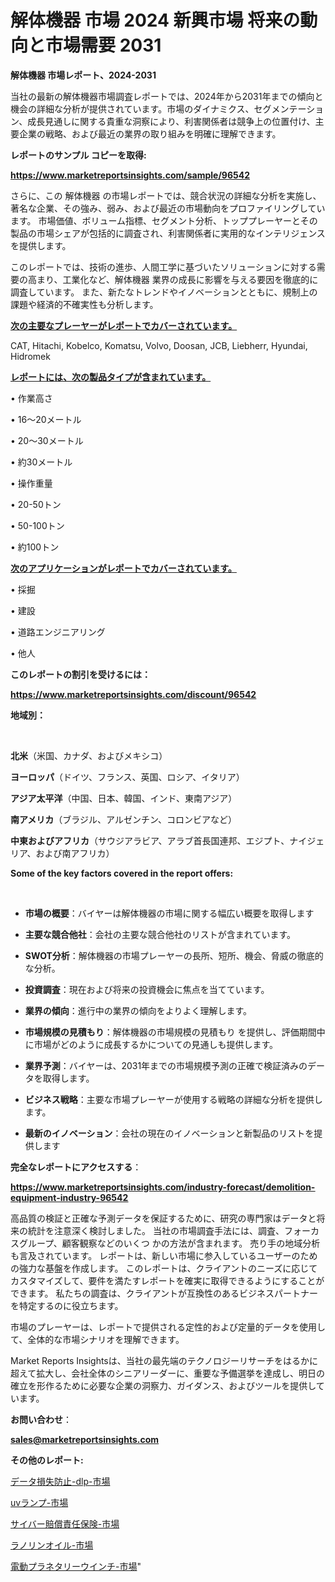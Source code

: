 # 解体機器 市場 2024 新興市場 将来の動向と市場需要 2031

<strong>解体機器 市場レポート、2024-2031</strong>

当社の最新の解体機器市場調査レポートでは、2024年から2031年までの傾向と機会の詳細な分析が提供されています。市場のダイナミクス、セグメンテーション、成長見通しに関する貴重な洞察により、利害関係者は競争上の位置付け、主要企業の戦略、および最近の業界の取り組みを明確に理解できます。



<strong>レポートのサンプル コピーを取得:</strong> <a href=https://www.marketreportsinsights.com/sample/96542>

<strong><u>https://www.marketreportsinsights.com/sample/96542</u></strong></a>

さらに、この 解体機器 の市場レポートでは、競合状況の詳細な分析を実施し、著名な企業、その強み、弱み、および最近の市場動向をプロファイリングしています。 市場価値、ボリューム指標、セグメント分析、トッププレーヤーとその製品の市場シェアが包括的に調査され、利害関係者に実用的なインテリジェンスを提供します。

このレポートでは、技術の進歩、人間工学に基づいたソリューションに対する需要の高まり、工業化など、解体機器 業界の成長に影響を与える要因を徹底的に調査しています。 また、新たなトレンドやイノベーションとともに、規制上の課題や経済的不確実性も分析します。



<strong><u>次の主要なプレーヤーがレポートでカバーされています。</u></strong>

CAT, Hitachi, Kobelco, Komatsu, Volvo, Doosan, JCB, Liebherr, Hyundai, Hidromek



<strong><u><b>レポートには、次の製品タイプが含まれています。</b></u></strong>

• 作業高さ

• 16〜20メートル

• 20〜30メートル

• 約30メートル

• 操作重量

• 20-50トン

• 50-100トン

• 約100トン



<strong><u><b>次のアプリケーションがレポートでカバーされています。</b></u></strong>

• 採掘

• 建設

• 道路エンジニアリング

• 他人



<strong><b>このレポートの割引を受けるには：</b></strong>

<a href=https://www.marketreportsinsights.com/discount/96542>

<strong><u>https://www.marketreportsinsights.com/discount/96542</u></strong></a>



<strong>地域別：</strong>

<strong> </strong>



<strong>北米</strong>（米国、カナダ、およびメキシコ）



<strong>ヨーロッパ</strong>（ドイツ、フランス、英国、ロシア、イタリア）



<strong>アジア太平洋</strong>（中国、日本、韓国、インド、東南アジア）



<strong>南アメリカ</strong>（ブラジル、アルゼンチン、コロンビアなど）



<strong>中東およびアフリカ</strong>（サウジアラビア、アラブ首長国連邦、エジプト、ナイジェリア、および南アフリカ）



<strong>Some of the key factors covered in the report offers:</strong>

<strong> </strong>
<ul>
  <li>

<strong>市場の概要</strong>：バイヤーは解体機器の市場に関する幅広い概要を取得します</li>
  <li>

<strong>主要な競合他社</strong>：会社の主要な競合他社のリストが含まれています。</li>
  <li>

<strong>SWOT分析</strong>：解体機器の市場プレーヤーの長所、短所、機会、脅威の徹底的な分析。</li>
  <li>

<strong>投資調査</strong>：現在および将来の投資機会に焦点を当てています。</li>
  <li>

<strong>業界の傾向</strong>：進行中の業界の傾向をよりよく理解します。</li>
  <li>

<strong>市場規模の見積もり</strong>：解体機器の市場規模の見積もり を提供し、評価期間中に市場がどのように成長するかについての見通しも提供します。</li>
  <li>

<strong>業界予測</strong>：バイヤーは、2031年までの市場規模予測の正確で検証済みのデータを取得します。</li>
  <li>

<strong>ビジネス戦略</strong>：主要な市場プレーヤーが使用する戦略の詳細な分析を提供します。</li>
  <li>

<strong>最新のイノベーション</strong>：会社の現在のイノベーションと新製品のリストを提供します</li>
</ul>


<strong>完全なレポートにアクセスする</strong>：

<a href=https://www.marketreportsinsights.com/industry-forecast/demolition-equipment-industry-96542>

<strong><u>https://www.marketreportsinsights.com/industry-forecast/demolition-equipment-industry-96542</u></strong></a>

高品質の検証と正確な予測データを保証するために、研究の専門家はデータと将来の統計を注意深く検討しました。 当社の市場調査手法には、調査、フォーカスグループ、顧客観察などのいくつ かの方法が含まれます。 売り手の地域分析も言及されています。 レポートは、新しい市場に参入しているユーザーのための強力な基盤を作成します。 このレポートは、クライアントのニーズに応じてカスタマイズして、要件を満たすレポートを確実に取得できるようにすることができます。 私たちの調査は、クライアントが互換性のあるビジネスパートナーを特定するのに役立ちます。

市場のプレーヤーは、レポートで提供される定性的および定量的データを使用して、全体的な市場シナリオを理解できます。

Market Reports Insightsは、当社の最先端のテクノロジーリサーチをはるかに超えて拡大し、会社全体のシニアリーダーに、重要な予備選挙を達成し、明日の確立を形作るために必要な企業の洞察力、ガイダンス、およびツールを提供しています。



<strong><b>お問い合わせ</b></strong>：

<a href=mailto:sales@marketreportsinsights.com>

<strong><u>sales@marketreportsinsights.com</u></strong></a>



<strong>その他のレポート:</strong>

<a href=https://www.linkedin.com/pulse/データ損失防止-dlp-市場-2023-swot-分析と最新イノベーション-lwhff/>データ損失防止-dlp-市場</a>

<a href=https://www.linkedin.com/pulse/uvランプ-市場-2023-新興市場-将来の動向と市場需要-2030-t3mwf/>uvランプ-市場</a>

<a href=https://www.linkedin.com/pulse/サイバー賠償責任保険-市場-2030-年までの需要に焦点を当てた-2023-zn3uf/>サイバー賠償責任保険-市場</a>

<a href=https://www.linkedin.com/pulse/ラノリンオイル-市場-2023-新興市場-将来の動向と市場需要-2030-bd2if/>ラノリンオイル-市場</a>

<a href=https://www.linkedin.com/pulse/電動プラネタリーウインチ-市場-2023-収益と成長ドライバー-2030-sbnjf/>電動プラネタリーウインチ-市場</a>"
